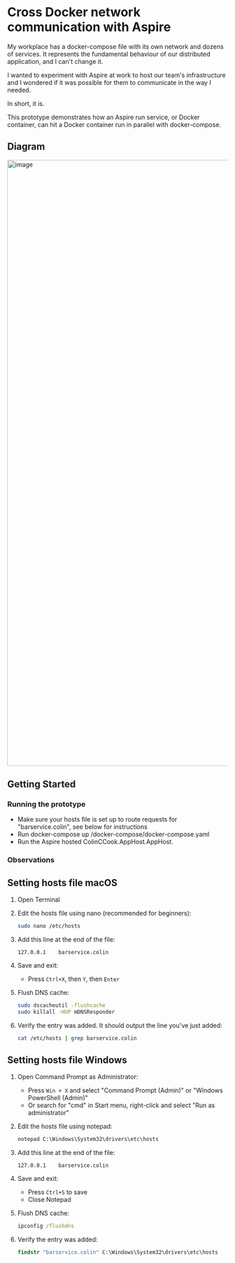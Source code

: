 # Cross Docker network communication with Aspire

My workplace has a docker-compose file with its own network and dozens of services. It represents the fundamental behaviour of our distributed application, and I can't change it.

I wanted to experiment with Aspire at work to host our team's infrastructure and I wondered if it was possible for them to communicate in the way I needed.

In short, it is.

This prototype demonstrates how an Aspire run service, or Docker container, can hit a Docker container run in parallel with docker-compose.

## Diagram

<img width="3587" height="1382" alt="image" src="https://github.com/user-attachments/assets/9c3f46b3-d39f-4d44-86a2-164819dfdb90" />

## Getting Started

### Running the prototype

- Make sure your hosts file is set up to route requests for "barservice.colin", see below for instructions
- Run docker-compose up /docker-compose/docker-compose.yaml
- Run the Aspire hosted ColinCCook.AppHost.AppHost. 

### Observations

## Setting hosts file macOS

1. Open Terminal
2. Edit the hosts file using nano (recommended for beginners):
   ```bash
   sudo nano /etc/hosts
   ```

3. Add this line at the end of the file:
   ```
   127.0.0.1    barservice.colin
   ```

4. Save and exit:
   - Press `Ctrl+X`, then `Y`, then `Enter`

5. Flush DNS cache:
   ```bash
   sudo dscacheutil -flushcache
   sudo killall -HUP mDNSResponder
   ```

6. Verify the entry was added. It should output the line you've just added:
   ```bash
   cat /etc/hosts | grep barservice.colin
   ```

## Setting hosts file Windows

1. Open Command Prompt as Administrator:
   - Press `Win + X` and select "Command Prompt (Admin)" or "Windows PowerShell (Admin)"
   - Or search for "cmd" in Start menu, right-click and select "Run as administrator"

2. Edit the hosts file using notepad:
   ```cmd
   notepad C:\Windows\System32\drivers\etc\hosts
   ```

3. Add this line at the end of the file:
   ```
   127.0.0.1    barservice.colin
   ```

4. Save and exit:
   - Press `Ctrl+S` to save
   - Close Notepad

5. Flush DNS cache:
   ```cmd
   ipconfig /flushdns
   ```

6. Verify the entry was added:
   ```cmd
   findstr "barservice.colin" C:\Windows\System32\drivers\etc\hosts
   ```

